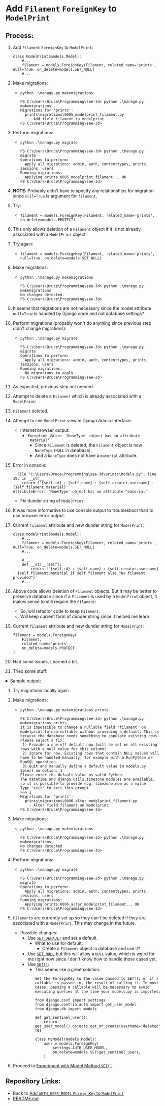 # Add `Filament` `ForeignKey` to `ModelPrint`

## Process:

1. Add `Filament` `ForeignKey` to `ModelPrint`:
    ```
    class ModelPrint(models.Model):
        #...
        filament = models.ForeignKey(Filament, related_name='prints', null=True, on_delete=models.SET_NULL)
        #...
    ```

1. Make migrations:
    * `python .\manage.py makemigrations`
        ```
        PS C:\Users\Bruce\Programming\see-3d> python .\manage.py makemigrations
        Migrations for 'prints':
          prints\migrations\0005_modelprint_filament.py
            - Add field filament to modelprint
        PS C:\Users\Bruce\Programming\see-3d>
        ```

1. Perform migrations:
    * `python .\manage.py migrate`
        ```
        PS C:\Users\Bruce\Programming\see-3d> python .\manage.py migrate
        Operations to perform:
          Apply all migrations: admin, auth, contenttypes, prints, sessions, users
        Running migrations:
          Applying prints.0005_modelprint_filament... OK
        PS C:\Users\Bruce\Programming\see-3d>
        ```

1. **NOTE:** Probably didn't have to specify any relationships for migration since `null=True` is argument for `filament`.

1. Try:
    * `filament = models.ForeignKey(Filament, related_name='prints', on_delete=models.PROTECT)`

1. This only allows deletion of a `Filament` object if it is not already associated with a `ModelPrint` object.

1. Try again:
    * `filament = models.ForeignKey(Filament, related_name='prints', null=True, on_delete=models.SET_NULL)`

1. Make migrations:
    * `python .\manage.py makemigrations`
        ```
        PS C:\Users\Bruce\Programming\see-3d> python .\manage.py makemigrations
        No changes detected
        PS C:\Users\Bruce\Programming\see-3d>
        ```

1. It seems that migrations are not necessary since the model attribute `null=True` is handled by Django code and not database settings?

1. Perform migrations (probably won't do anything since previous step didn't change migrations):
    * `python .\manage.py migrate`
        ```
        PS C:\Users\Bruce\Programming\see-3d> python .\manage.py migrate
        Operations to perform:
          Apply all migrations: admin, auth, contenttypes, prints, sessions, users
        Running migrations:
          No migrations to apply.
        PS C:\Users\Bruce\Programming\see-3d>
        ```

1. As expected, previous step not needed.

1. Attempt to delete a `Filament` which is already associated with a `ModelPrint`:

1. `Filament` deleted.

1. Attempt to see `ModelPrint` view in Django Admin Interface:
    * Internet browser output:
        * `Exception Value:	'NoneType' object has no attribute 'material'`
            * Since `Filament` is deleted, the `Filament` object is now `NoneType` (`NULL` in database).
            * And a `NoneType` does not have a `material` attribute.

1. Error in console:
    ```
      File "C:\Users\Bruce\Programming\see-3d\prints\models.py", line 19, in __str__
        return f'{self.id} : {self.name} : {self.creator.username} : {self.filament.material}'
    AttributeError: 'NoneType' object has no attribute 'material'
    ```
    * Fix dunder string of `ModelPrint`.

1. It was more informative to use console output to troubleshoot than to use browser error output.


1. Current `filament` attribute and new dunder string for `ModelPrint`:
    ```
    class ModelPrint(models.Model):
        #...
        filament = models.ForeignKey(Filament, related_name='prints', null=True, on_delete=models.SET_NULL)
        #...

        #...
        def __str__(self):
            return f'{self.id} : {self.name} : {self.creator.username} : {self.filament.material if self.filament else "No filament provided"}'
        #...
    ```

1. Above code allows deletion of `Filament` objects. But it may be better to preserve database since if a `Filament` is used by a `ModelPrint` object, it makes sense to still require the `Filament`:
    * So, will refactor code to keep `Filament`.
    * Will keep current form of dunder string since it helped me learn.

1. Current `filament` attribute and new dunder string for `ModelPrint`:
    ```
    filament = models.ForeignKey(
        Filament,
        related_name='prints',
        on_delete=models.PROTECT
    )
    ```

1. Had some issues. Learned a bit.

1. Tried some stuff:
<details>
<summary>Sample output:</summary>

    PS C:\Users\Bruce\Programming\see-3d> heroku run python manage.py makemigrations
    Running python manage.py makemigrations on ⬢ flynnt-knapp-print-tracker... up, run.2647 (Hobby)
    It is impossible to change a nullable field 'filament' on modelprint to non-nullable without providing a default. This is because the database needs something to populate existing rows.
    Please select a fix:
     1) Provide a one-off default now (will be set on all existing rows with a null value for this column)
     2) Ignore for now. Existing rows that contain NULL values will have to be handled manually, for example with a RunPython or RunSQL operation.
     3) Quit and manually define a default value in models.py.
    Select an option: ^[[A^H^H^H^H^H^H^H
    Please select a valid option: 2
    Migrations for 'prints':
      prints/migrations/0006_alter_modelprint_filament.py
        - Alter field filament on modelprint
    PS C:\Users\Bruce\Programming\see-3d>
    PS C:\Users\Bruce\Programming\see-3d> heroku run python manage.py migrate
    Running python manage.py migrate on ⬢ flynnt-knapp-print-tracker... up, run.8383 (Hobby)
    Operations to perform:
      Apply all migrations: admin, auth, contenttypes, prints, sessions, users
    Running migrations:
      No migrations to apply.
      Your models in app(s): 'prints' have changes that are not yet reflected in a migration, and so won't be applied.
      Run 'manage.py makemigrations' to make new migrations, and then re-run 'manage.py migrate' to apply them.
    PS C:\Users\Bruce\Programming\see-3d> heroku run python manage.py makemigrations
    Running python manage.py makemigrations on ⬢ flynnt-knapp-print-tracker... up, run.5052 (Hobby)
    It is impossible to change a nullable field 'filament' on modelprint to non-nullable without providing a default. This is because the database needs something to populate existing rows.
    Please select a fix:
     1) Provide a one-off default now (will be set on all existing rows with a null value for this column)
     2) Ignore for now. Existing rows that contain NULL values will have to be handled manually, for example with a RunPython or RunSQL operation.
     3) Quit and manually define a default value in models.py.
    Select an option: 2
    Migrations for 'prints':
      prints/migrations/0006_alter_modelprint_filament.py
        - Alter field filament on modelprint
    PS C:\Users\Bruce\Programming\see-3d>
    PS C:\Users\Bruce\Programming\see-3d> heroku run python manage.py migrate
    Running python manage.py migrate on ⬢ flynnt-knapp-print-tracker... up, run.9285 (Hobby)
    Operations to perform:
      Apply all migrations: admin, auth, contenttypes, prints, sessions, users
    Running migrations:
      No migrations to apply.
      Your models in app(s): 'prints' have changes that are not yet reflected in a migration, and so won't be applied.
      Run 'manage.py makemigrations' to make new migrations, and then re-run 'manage.py migrate' to apply them.
    PS C:\Users\Bruce\Programming\see-3d>
    PS C:\Users\Bruce\Programming\see-3d> heroku run manage.py makemigrations prints
    Running manage.py makemigrations prints on ⬢ flynnt-knapp-print-tracker... up, run.3185 (Hobby)
    bash: line 1: manage.py: command not found
    PS C:\Users\Bruce\Programming\see-3d> heroku run python manage.py makemigrations prints
    Running python manage.py makemigrations prints on ⬢ flynnt-knapp-print-tracker... up, run.6716 (Hobby)
    It is impossible to change a nullable field 'filament' on modelprint to non-nullable without providing a default. This is because the database needs something to populate existing rows.
    Please select a fix:
     1) Provide a one-off default now (will be set on all existing rows with a null value for this column)
     2) Ignore for now. Existing rows that contain NULL values will have to be handled manually, for example with a RunPython or RunSQL operation.
     3) Quit and manually define a default value in models.py.
    Select an option: 2
    Migrations for 'prints':
      prints/migrations/0006_alter_modelprint_filament.py
        - Alter field filament on modelprint
    PS C:\Users\Bruce\Programming\see-3d>
    PS C:\Users\Bruce\Programming\see-3d>
    PS C:\Users\Bruce\Programming\see-3d> heroku run python manage.py makemigrations
    Running python manage.py makemigrations on ⬢ flynnt-knapp-print-tracker... up, run.5514 (Hobby)
    It is impossible to change a nullable field 'filament' on modelprint to non-nullable without providing a default. This is because the database needs something to populate existing rows.
    Please select a fix:
     1) Provide a one-off default now (will be set on all existing rows with a null value for this column)
     2) Ignore for now. Existing rows that contain NULL values will have to be handled manually, for example with a RunPython or RunSQL operation.
     3) Quit and manually define a default value in models.py.
    Select an option: 2
    Migrations for 'prints':
      prints/migrations/0006_alter_modelprint_filament.py
        - Alter field filament on modelprint
    PS C:\Users\Bruce\Programming\see-3d>
    PS C:\Users\Bruce\Programming\see-3d>
    PS C:\Users\Bruce\Programming\see-3d> heroku run python manage.py migrate prints
    Running python manage.py migrate prints on ⬢ flynnt-knapp-print-tracker... up, run.9828 (Hobby)
    Operations to perform:
      Apply all migrations: prints
    Running migrations:
      No migrations to apply.
      Your models in app(s): 'prints' have changes that are not yet reflected in a migration, and so won't be applied.
      Run 'manage.py makemigrations' to make new migrations, and then re-run 'manage.py migrate' to apply them.
    PS C:\Users\Bruce\Programming\see-3d>
    PS C:\Users\Bruce\Programming\see-3d>
    PS C:\Users\Bruce\Programming\see-3d> heroku run python manage.py migrate
    Running python manage.py migrate on ⬢ flynnt-knapp-print-tracker... up, run.4505 (Hobby)
    Operations to perform:
      Apply all migrations: admin, auth, contenttypes, prints, sessions, users
    Running migrations:
      No migrations to apply.
      Your models in app(s): 'prints' have changes that are not yet reflected in a migration, and so won't be applied.
      Run 'manage.py makemigrations' to make new migrations, and then re-run 'manage.py migrate' to apply them.
    PS C:\Users\Bruce\Programming\see-3d> heroku run python manage.py makemigrations prints
    Running python manage.py makemigrations prints on ⬢ flynnt-knapp-print-tracker... up, run.9242 (Hobby)
    It is impossible to change a nullable field 'filament' on modelprint to non-nullable without providing a default. This is because the database needs something to populate existing rows.
    Please select a fix:
     1) Provide a one-off default now (will be set on all existing rows with a null value for this column)
     2) Ignore for now. Existing rows that contain NULL values will have to be handled manually, for example with a RunPython or RunSQL operation.
     3) Quit and manually define a default value in models.py.
    Select an option: 2
    Migrations for 'prints':
      prints/migrations/0006_alter_modelprint_filament.py
        - Alter field filament on modelprint
    PS C:\Users\Bruce\Programming\see-3d> heroku run python manage.py migrate
    Running python manage.py migrate on ⬢ flynnt-knapp-print-tracker... up, run.6515 (Hobby)
    Operations to perform:
      Apply all migrations: admin, auth, contenttypes, prints, sessions, users
    Running migrations:
      No migrations to apply.
      Your models in app(s): 'prints' have changes that are not yet reflected in a migration, and so won't be applied.
      Run 'manage.py makemigrations' to make new migrations, and then re-run 'manage.py migrate' to apply them.
    PS C:\Users\Bruce\Programming\see-3d>
    PS C:\Users\Bruce\Programming\see-3d>
    PS C:\Users\Bruce\Programming\see-3d> heroku run python manage.py migrate prints
    Running python manage.py migrate prints on ⬢ flynnt-knapp-print-tracker... up, run.5678 (Hobby)
    Operations to perform:
      Apply all migrations: prints
    Running migrations:
      No migrations to apply.
      Your models in app(s): 'prints' have changes that are not yet reflected in a migration, and so won't be applied.
      Run 'manage.py makemigrations' to make new migrations, and then re-run 'manage.py migrate' to apply them.
    PS C:\Users\Bruce\Programming\see-3d>
</details>

1. Try migrations locally again.

1. Make migrations:
    * `python .\manage.py makemigrations prints`
        ```
        PS C:\Users\Bruce\Programming\see-3d> python .\manage.py makemigrations prints
        It is impossible to change a nullable field 'filament' on modelprint to non-nullable without providing a default. This is because the database needs something to populate existing rows.
        Please select a fix:
         1) Provide a one-off default now (will be set on all existing rows with a null value for this column)
         2) Ignore for now. Existing rows that contain NULL values will have to be handled manually, for example with a RunPython or RunSQL operation.
         3) Quit and manually define a default value in models.py.
        Select an option: 1
        Please enter the default value as valid Python.
        The datetime and django.utils.timezone modules are available, so it is possible to provide e.g. timezone.now as a value.
        Type 'exit' to exit this prompt
        >>> 2
        Migrations for 'prints':
          prints\migrations\0006_alter_modelprint_filament.py
            - Alter field filament on modelprint
        PS C:\Users\Bruce\Programming\see-3d>
        ```

1. Make migrations:
    * `python .\manage.py makemigrations`
        ```
        PS C:\Users\Bruce\Programming\see-3d> python .\manage.py makemigrations
        No changes detected
        PS C:\Users\Bruce\Programming\see-3d>
        ```

1. Perform migrations:
    * `python .\manage.py migrate`
        ```
        PS C:\Users\Bruce\Programming\see-3d> python .\manage.py migrate
        Operations to perform:
          Apply all migrations: admin, auth, contenttypes, prints, sessions, users
        Running migrations:
          Applying prints.0006_alter_modelprint_filament... OK
        PS C:\Users\Bruce\Programming\see-3d>
        ```

1. `Filament`s are currently set up so they can't be deleted if they are associated with a `ModelPrint`. This may change in the future.
    * Possible changes:
        * Use [`SET_DEFAULT`](https://docs.djangoproject.com/en/4.0/ref/models/fields/#django.db.models.SET_DEFAULT) and set a default.
            * What to use for default:
                * Create a `Filament` object in database and use it?
        * Use [`SET_NULL`](https://docs.djangoproject.com/en/4.0/ref/models/fields/#django.db.models.SET_NULL) but this will allow a `NULL` value, which is weird for me right now since I don't know how to handle those cases yet.
        * Use [`SET()`](https://docs.djangoproject.com/en/4.0/ref/models/fields/#django.db.models.SET):
            * This seems like a great solution.
                ```
                Set the ForeignKey to the value passed to SET(), or if a callable is passed in, the result of calling it. In most cases, passing a callable will be necessary to avoid executing queries at the time your models.py is imported:

                from django.conf import settings
                from django.contrib.auth import get_user_model
                from django.db import models

                def get_sentinel_user():
                    return get_user_model().objects.get_or_create(username='deleted')[0]

                class MyModel(models.Model):
                    user = models.ForeignKey(
                        settings.AUTH_USER_MODEL,
                        on_delete=models.SET(get_sentinel_user),
                    )
                ```

1. Proceed to [Experiment with Model Method `SET()`](./05_experiment_with_model_method_set.md)

## Repository Links:
* Back to [Add `AUTH_USER_MODEL` `ForeignKey` to `ModelPrint`](./03_add_user_foreign_key_to_model_print.md)
* [README.md](../README.md)